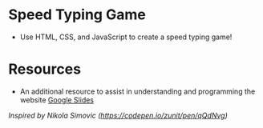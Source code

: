 # Speed Typing Game
- Use HTML, CSS, and JavaScript to create a speed typing game!

# Resources
- An additional resource to assist in understanding and programming the website [Google Slides](https://docs.google.com/presentation/d/1aCxkHx6y6BRFgi8FRonAIlGJTFw6CynrzqQruJu_18U/edit?usp=sharing)

*Inspired by Nikola Simovic (https://codepen.io/zunit/pen/qQdNvg)*
